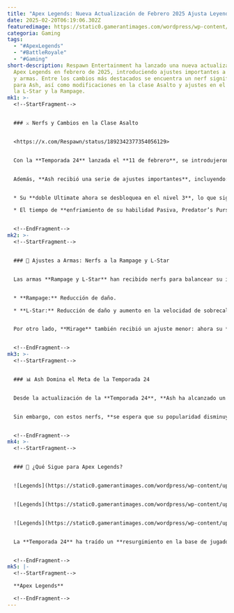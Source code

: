 ```yaml
---
title: "Apex Legends: Nueva Actualización de Febrero 2025 Ajusta Leyendas y Armas"
date: 2025-02-20T06:19:06.302Z
featuredimage: https://static0.gamerantimages.com/wordpress/wp-content/uploads/2025/02/apex-legends-characters-grow-towers-olympus.jpg?q=70&fit=crop&w=1140&h=&dpr=1
categoria: Gaming
tags:
  - "#ApexLegends"
  - "#BattleRoyale"
  - "#Gaming"
short-description: Respawn Entertainment ha lanzado una nueva actualización para
  Apex Legends en febrero de 2025, introduciendo ajustes importantes a Leyendas
  y armas. Entre los cambios más destacados se encuentra un nerf significativo
  para Ash, así como modificaciones en la clase Asalto y ajustes en el daño de
  la L-Star y la Rampage.
mk1: >-
  <!--StartFragment-->


  ### ⚔️ Nerfs y Cambios en la Clase Asalto


  <https://x.com/Respawn/status/1892342377354056129>


  Con la **Temporada 24** lanzada el **11 de febrero**, se introdujeron nuevas ventajas para la clase **Asalto**, como **Reserva de Combate, Recarga Guardada y Auge de Batalla**. Sin embargo, en este parche, **se ha reducido la duración del escaneo de Battle Surge de 4 a 2 segundos** después de romper los escudos de un oponente.


  Además, **Ash recibió una serie de ajustes importantes**, incluyendo:


  * Su **doble Ultimate ahora se desbloquea en el nivel 3**, lo que significa que **ya no podrá tener dos cargas de su Ultimate y Pasiva al mismo tiempo**.

  * El tiempo de **enfriamiento de su habilidad Pasiva, Predator’s Pursuit, se ha duplicado**, reduciendo su capacidad de moverse rápidamente en combate.


  <!--EndFragment-->
mk2: >-
  <!--StartFragment-->


  ### 🔫 Ajustes a Armas: Nerfs a la Rampage y L-Star


  Las armas **Rampage y L-Star** han recibido nerfs para balancear su impacto en el meta actual:


  * **Rampage:** Reducción de daño.

  * **L-Star:** Reducción de daño y aumento en la velocidad de sobrecalentamiento, haciéndola menos indulgente en combates prolongados.


  Por otro lado, **Mirage** también recibió un ajuste menor: ahora su **barra de vida no aparecerá cuando sea escaneado por Leyendas de la clase Asalto**.


  <!--EndFragment-->
mk3: >-
  <!--StartFragment-->


  ### 📊 Ash Domina el Meta de la Temporada 24


  Desde la actualización de la **Temporada 24**, **Ash ha alcanzado un 27.1% de tasa de selección**, la más alta registrada en *Apex Legends*. Su **habilidad Pasiva mejorada, Predator’s Pursuit**, le permite realizar **dashes en el aire**, lo que combinado con el perk **Battle Surge** la ha convertido en una de las Leyendas más ágiles del juego.


  Sin embargo, con estos nerfs, **se espera que su popularidad disminuya en los próximos días**.


  <!--EndFragment-->
mk4: >-
  <!--StartFragment-->


  ### 🔄 ¿Qué Sigue para Apex Legends?


  ![Legends](https://static0.gamerantimages.com/wordpress/wp-content/uploads/2025/01/apex-legends-season-24-takeover.jpg?q=49&fit=crop&w=750&h=422&dpr=2 "Legends")


  ![Legends](https://static0.gamerantimages.com/wordpress/wp-content/uploads/2025/02/apex-legends-official-site-image.jpg?q=49&fit=crop&w=750&h=422&dpr=2 "Legends")


  ![Legends](https://static0.gamerantimages.com/wordpress/wp-content/uploads/2025/01/apex-legends-assault-class-ash-and-ballistic.jpg?q=49&fit=crop&w=750&h=422&dpr=2 "Legends")


  La **Temporada 24** ha traído un **resurgimiento en la base de jugadores**, pero *Respawn Entertainment* debe seguir escuchando a la comunidad para mantener el equilibrio en el juego. Con estos cambios, será interesante ver **cómo evoluciona el meta y si los jugadores seguirán optando por Ash o buscarán nuevas opciones**.


  <!--EndFragment-->
mk5: |-
  <!--StartFragment-->

  **Apex Legends**

  <!--EndFragment-->
---
```

